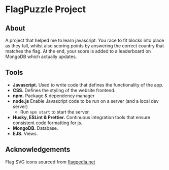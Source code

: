 # FlagPuzzle Project

## About

A project that helped me to learn javascript. You race to fit blocks into place as they fall, whilst also scoring points by answering the correct country that matches the flag. At the end, your score is added to a leaderboard on MongoDB which actually updates.

## Tools

 - **Javascript.** Used to write code that defines the functionality of the app.
 - **CSS.** Defines the styling of the website frontend.
 - **npm.** Package & dependency manager
 - **node.js** Enable Javascript code to be run on a server (and a local dev server)
    - Run `npm start` to start the server.
 - **Husky, ESLint & Prettier.** Continuous integration tools that ensure consistent code formatting for js.
 - **MongoDB.** Database.
 - **EJS.** Views.

 ## Acknowledgements

Flag SVG icons sourced from [flagpedia.net](https://flagpedia.net)

